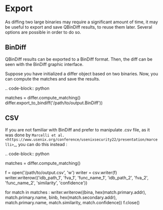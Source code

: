 Export
======

As diffing two large binaries may require a significant amount of time, it may be useful to export and save QBinDiff results, to reuse them later. Several options are possible in order to do so.

BinDiff
-------

QBinDiff results can be exported to a BinDiff format. Then, the diff can be seen with the BinDiff graphic interface. 

Suppose you have initialized a differ object based on two binaries. Now, you can compute the matches and save the results.

..  code-block:: python

   matches = differ.compute_matching()
   differ.export_to_bindiff('/path/to/output.BinDiff'))
   
CSV
---

If you are not familiar with BinDiff and prefer to manipulate .csv file, as it was done by `Marcelli et al. <https://www.usenix.org/conference/usenixsecurity22/presentation/marcelli>`_, you can do this instead : 

..  code-block:: python

   matches = differ.compute_matching()
   
   f = open('/path/to/output.csv', 'w')
   writer = csv.writer(f)
   writer.writerow(('idb_path_1', 'fva_1', 'func_name_1', 'idb_path_2', 'fva_2', 'func_name_2', 'similarity', 'confidence'))

   for match in matches : 
   	writer.writerow((bina, hex(match.primary.addr), match.primary.name, binb, hex(match.secondary.addr), match.primary.name, match.similarity, match.confidence))
   f.close()
   


